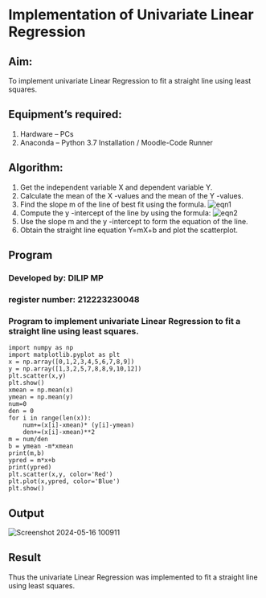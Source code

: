# Implementation of Univariate Linear Regression
## Aim:
To implement univariate Linear Regression to fit a straight line using least squares.
## Equipment’s required:
1.	Hardware – PCs
2.	Anaconda – Python 3.7 Installation / Moodle-Code Runner
## Algorithm:
1.	Get the independent variable X and dependent variable Y.
2.	Calculate the mean of the X -values and the mean of the Y -values.
3.	Find the slope m of the line of best fit using the formula.
 ![eqn1](./eq1.jpg)
4.	Compute the y -intercept of the line by using the formula:
![eqn2](./eq2.jpg)  
5.	Use the slope m and the y -intercept to form the equation of the line.
6.	Obtain the straight line equation Y=mX+b and plot the scatterplot.
## Program
### Developed by: DILIP MP
### register number: 212223230048
### Program to implement univariate Linear Regression to fit a straight line using least squares.
```
import numpy as np
import matplotlib.pyplot as plt
x = np.array([0,1,2,3,4,5,6,7,8,9])
y = np.array([1,3,2,5,7,8,8,9,10,12])
plt.scatter(x,y)
plt.show()
xmean = np.mean(x)
ymean = np.mean(y)
num=0
den = 0
for i in range(len(x)):
    num+=(x[i]-xmean)* (y[i]-ymean)
    den+=(x[i]-xmean)**2
m = num/den
b = ymean -m*xmean
print(m,b)
ypred = m*x+b
print(ypred)
plt.scatter(x,y, color='Red') 
plt.plot(x,ypred, color='Blue')
plt.show()
```
## Output
![Screenshot 2024-05-16 100911](https://github.com/DilipDofy/Univariate-Linear-Regression/assets/147223497/ea0c4666-c653-4938-85a0-469d86d856c4)

## Result
Thus the univariate Linear Regression was implemented to fit a straight line using least squares.
